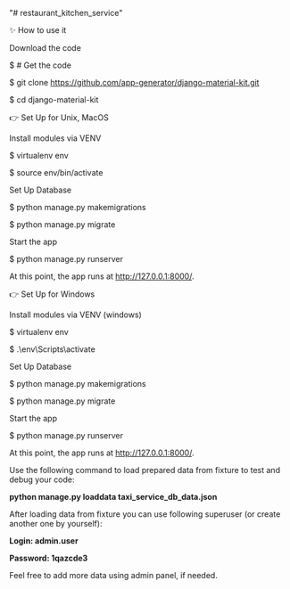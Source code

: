 "# restaurant_kitchen_service" 

✨ How to use it

Download the code

$ # Get the code

$ git clone https://github.com/app-generator/django-material-kit.git

$ cd django-material-kit

👉 Set Up for Unix, MacOS

Install modules via VENV

$ virtualenv env

$ source env/bin/activate

Set Up Database

$ python manage.py makemigrations

$ python manage.py migrate

Start the app

$ python manage.py runserver

At this point, the app runs at http://127.0.0.1:8000/.


👉 Set Up for Windows

Install modules via VENV (windows)

$ virtualenv env

$ .\env\Scripts\activate

Set Up Database

$ python manage.py makemigrations

$ python manage.py migrate

Start the app

$ python manage.py runserver

At this point, the app runs at http://127.0.0.1:8000/.

Use the following command to load prepared data from fixture to test and debug your code:

**python manage.py loaddata taxi_service_db_data.json**

After loading data from fixture you can use following superuser (or create another one by yourself):

**Login: admin.user**

**Password: 1qazcde3**

Feel free to add more data using admin panel, if needed.
